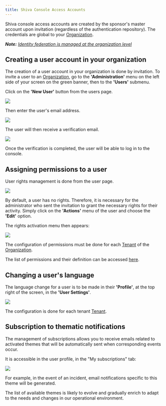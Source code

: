 ```yaml
---
title: Shiva Console Access Accounts
---
```


Shiva console access accounts are created by the sponsor's master account upon invitation (regardless of the authentication repository).
The credentials are global to your [Organization](organisations.md).

*__Note:__ [Identity federation is managed at the organization level](organisations.md#authentication-mechanisms)*

## Creating a user account in your organization

The creation of a user account in your organization is done by invitation. To invite a user to an [Organization](organisations.md), go to the __'Administration'__ menu on the left side of your screen on the green banner, then to the __'Users'__ submenu.

Click on the __'New User'__ button from the users page.

![](images/shiva_onboard_003.png)

Then enter the user's email address.

![](images/shiva_onboard_004.png)

The user will then receive a verification email.

![](images/shiva_onboard_001.png)

Once the verification is completed, the user will be able to log in to the console.

## Assigning permissions to a user

User rights management is done from the user page.

![](images/shiva_onboard_003.png)

By default, a user has no rights. Therefore, it is necessary for the administrator who sent the invitation to grant the necessary rights for their activity. Simply click on the __'Actions'__ menu of the user and choose the __'Edit'__ option.

The rights activation menu then appears:

![](images/shiva_onboard_005.png)

The configuration of permissions must be done for each [Tenant](tenants.md) of the [Organization](organisations.md).

The list of permissions and their definition can be accessed [here](permissions.md).

## Changing a user's language
The language change for a user is to be made in their __'Profile'__, at the top right of the screen, in the __'User Settings'__.

![](images/shiva_profil_006.png)

The configuration is done for each tenant [Tenant](tenants.md).

## Subscription to thematic notifications

The management of subscriptions allows you to receive emails related to activated themes that will be automatically sent when corresponding events occur.

It is accessible in the user profile, in the "My subscriptions" tab:

![](images/shiva_profil_007.png)

For example, in the event of an incident, email notifications specific to this theme will be generated.

The list of available themes is likely to evolve and gradually enrich to adapt to the needs and changes in our operational environment.